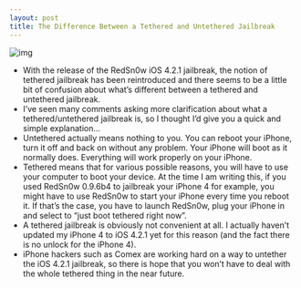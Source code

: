 ```yaml
---
layout: post
title: The Difference Between a Tethered and Untethered Jailbreak
---
```

![img](http://media.idownloadblog.com/wp-content/uploads/2010/11/RedSn0w-Boot-Tether.png)
* With the release of the RedSn0w iOS 4.2.1 jailbreak, the notion of tethered jailbreak has been reintroduced and there seems to be a little bit of confusion about what’s different between a tethered and untethered jailbreak.
* I’ve seen many comments asking more clarification about what a tethered/untethered jailbreak is, so I thought I’d give you a quick and simple explanation…
* Untethered actually means nothing to you. You can reboot your iPhone, turn it off and back on without any problem. Your iPhone will boot as it normally does. Everything will work properly on your iPhone.
* Tethered means that for various possible reasons, you will have to use your computer to boot your device. At the time I am writing this, if you used RedSn0w 0.9.6b4 to jailbreak your iPhone 4 for example, you might have to use RedSn0w to start your iPhone every time you reboot it. If that’s the case, you have to launch RedSn0w, plug your iPhone in and select to “just boot tethered right now”.
* A tethered jailbreak is obviously not convenient at all. I actually haven’t updated my iPhone 4 to iOS 4.2.1 yet for this reason (and the fact there is no unlock for the iPhone 4).
* iPhone hackers such as Comex are working hard on a way to untether the iOS 4.2.1 jailbreak, so there is hope that you won’t have to deal with the whole tethered thing in the near future.

